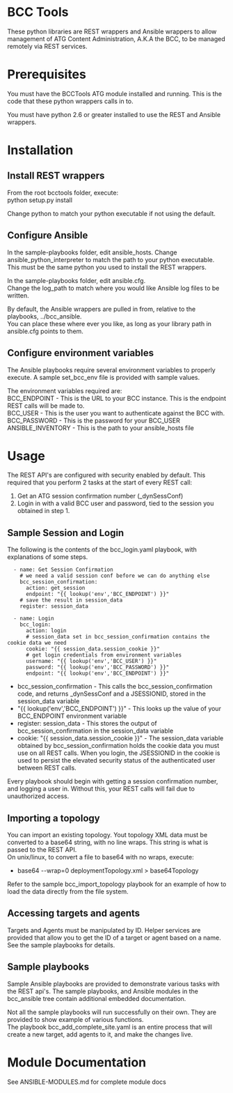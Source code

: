 # BCC Tools
These python libraries are REST wrappers and Ansible wrappers to allow management of ATG Content Administration, A.K.A the BCC, to be managed remotely via REST services.

# Prerequisites
You must have the BCCTools ATG module installed and running. This is the code that these python wrappers calls in to.  

You must have python 2.6 or greater installed to use the REST and Ansible wrappers.  

# Installation

## Install REST wrappers
From the root bcctools folder, execute:  
python setup.py install  

Change python to match your python executable if not using the default.

## Configure Ansible
In the sample-playbooks folder, edit ansible_hosts.
Change ansible_python_interpreter to match the path to your python executable. This must be the same python you used to install the REST wrappers.  

In the sample-playbooks folder, edit ansible.cfg.  
Change the log_path to match where you would like Ansible log files to be written.  

By default, the Ansible wrappers are pulled in from, relative to the playbooks, ../bcc_ansible.  
You can place these where ever you like, as long as your library path in ansible.cfg points to them.  


## Configure environment variables
The Ansible playbooks require several environment variables to properly execute.
A sample set_bcc_env file is provided with sample values.  

The environment variables required are:  
BCC_ENDPOINT - This is the URL to your BCC instance. This is the endpoint REST calls will be made to.  
BCC_USER - This is the user you want to authenticate against the BCC with.  
BCC_PASSWORD - This is the password for your BCC_USER  
ANSIBLE_INVENTORY - This is the path to your ansible_hosts file  

# Usage
The REST API's are configured with security enabled by default. 
This required that you perform 2 tasks at the start of every REST call:
1. Get an ATG session confirmation number (_dynSessConf)
2. Login in with a valid BCC user and password, tied to the session you obtained in step 1.

## Sample Session and Login
The following is the contents of the bcc_login.yaml playbook, with explanations of some steps.
```
  - name: Get Session Confirmation
    # we need a valid session conf before we can do anything else
    bcc_session_confirmation:
      action: get_session
      endpoint: "{{ lookup('env','BCC_ENDPOINT') }}"
    # save the result in session_data
    register: session_data
    
  - name: Login
    bcc_login:
      action: login
      # session_data set in bcc_session_confirmation contains the cookie data we need
      cookie: "{{ session_data.session_cookie }}"
      # get login credentials from environment variables
      username: "{{ lookup('env','BCC_USER') }}"
      password: "{{ lookup('env','BCC_PASSWORD') }}"
      endpoint: "{{ lookup('env','BCC_ENDPOINT') }}"
```
* bcc_session_confirmation - This calls the bcc_session_confirmation code, and returns _dynSessConf and a JSESSIONID, stored in the session_data variable
* "{{ lookup('env','BCC_ENDPOINT') }}" - This looks up the value of your BCC_ENDPOINT environment variable
* register: session_data - This stores the output of bcc_session_confirmation in the session_data variable
* cookie: "{{ session_data.session_cookie }}" - The session_data variable obtained by bcc_session_confirmation holds the cookie data you must use on all REST calls. When you login, the JSESSIONID in the cookie is used to persist the elevated security status of the authenticated user between REST calls.

Every playbook should begin with getting a session confirmation number, and logging a user in. Without this, your REST calls will fail due to unauthorized access.

## Importing a topology
You can import an existing topology. Yout topology XML data must be converted to a base64 string, with no line wraps. This string is what is passed to the REST API.  
On unix/linux, to convert a file to base64 with no wraps, execute:
* base64 --wrap=0 deploymentTopology.xml > base64Topology

Refer to the sample bcc_import_topology playbook for an example of how to load the data directly from the file system.

## Accessing targets and agents
Targets and Agents must be manipulated by ID.
Helper services are provided that allow you to get the ID of a target or agent based on a name. See the sample playbooks for details.

## Sample playbooks
Sample Ansible playbooks are provided to demonstrate various tasks with the REST api's.
The sample playbooks, and Ansible modules in the bcc_ansible tree contain additional embedded documentation.

Not all the sample playbooks will run successfully on their own. They are provided to show example of various functions.   
The playbook bcc_add_complete_site.yaml is an entire process that will create a new target, add agents to it, and make the changes live.  

# Module Documentation
See ANSIBLE-MODULES.md for complete module docs  

